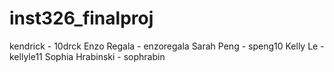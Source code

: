 # inst326_finalproj

kendrick - 10drck
Enzo Regala - enzoregala
Sarah Peng - speng10 
Kelly Le - kellyle11
Sophia Hrabinski - sophrabin
